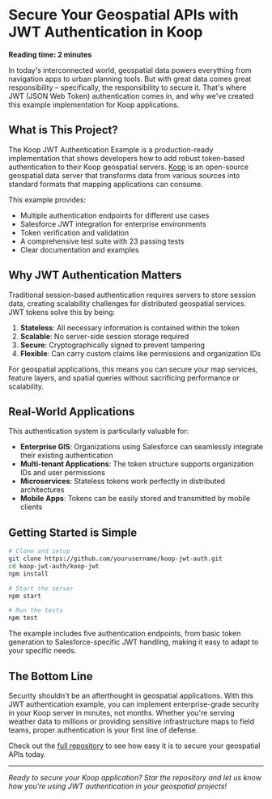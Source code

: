 # Secure Your Geospatial APIs with JWT Authentication in Koop

**Reading time: 2 minutes**

In today's interconnected world, geospatial data powers everything from navigation apps to urban planning tools. But with great data comes great responsibility – specifically, the responsibility to secure it. That's where JWT (JSON Web Token) authentication comes in, and why we've created this example implementation for Koop applications.

## What is This Project?

The Koop JWT Authentication Example is a production-ready implementation that shows developers how to add robust token-based authentication to their Koop geospatial servers. [Koop](https://koopjs.github.io/) is an open-source geospatial data server that transforms data from various sources into standard formats that mapping applications can consume.

This example provides:
- Multiple authentication endpoints for different use cases
- Salesforce JWT integration for enterprise environments
- Token verification and validation
- A comprehensive test suite with 23 passing tests
- Clear documentation and examples

## Why JWT Authentication Matters

Traditional session-based authentication requires servers to store session data, creating scalability challenges for distributed geospatial services. JWT tokens solve this by being:

1. **Stateless**: All necessary information is contained within the token
2. **Scalable**: No server-side session storage required
3. **Secure**: Cryptographically signed to prevent tampering
4. **Flexible**: Can carry custom claims like permissions and organization IDs

For geospatial applications, this means you can secure your map services, feature layers, and spatial queries without sacrificing performance or scalability.

## Real-World Applications

This authentication system is particularly valuable for:

- **Enterprise GIS**: Organizations using Salesforce can seamlessly integrate their existing authentication
- **Multi-tenant Applications**: The token structure supports organization IDs and user permissions
- **Microservices**: Stateless tokens work perfectly in distributed architectures
- **Mobile Apps**: Tokens can be easily stored and transmitted by mobile clients

## Getting Started is Simple

```bash
# Clone and setup
git clone https://github.com/yourusername/koop-jwt-auth.git
cd koop-jwt-auth/koop-jwt
npm install

# Start the server
npm start

# Run the tests
npm test
```

The example includes five authentication endpoints, from basic token generation to Salesforce-specific JWT handling, making it easy to adapt to your specific needs.

## The Bottom Line

Security shouldn't be an afterthought in geospatial applications. With this JWT authentication example, you can implement enterprise-grade security in your Koop server in minutes, not months. Whether you're serving weather data to millions or providing sensitive infrastructure maps to field teams, proper authentication is your first line of defense.

Check out the [full repository](https://github.com/yourusername/koop-jwt-auth) to see how easy it is to secure your geospatial APIs today.

---

*Ready to secure your Koop application? Star the repository and let us know how you're using JWT authentication in your geospatial projects!* 